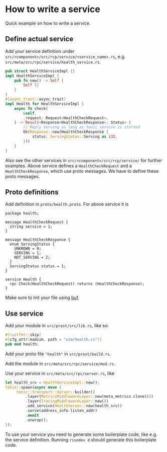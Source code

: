 # How to write a service

Quick example on how to write a service.

## Define actual service

Add your service definition under `src/<component>/src/rcp/service/<service_name>.rs`, e.g. `src/meta/src/rpc/service/health_service.rs`.

```rust 
pub struct HealthServiceImpl {}
impl HealthServiceImpl {
    pub fn new() -> Self {
        Self {}
    }
}
#[async_trait::async_trait]
impl Health for HealthServiceImpl {
    async fn check(
        &self,
        _request: Request<HealthCheckRequest>,
    ) -> Result<Response<HealthCheckResponse>, Status> {
        // Reply serving as long as tonic service is started
        Ok(Response::new(HealthCheckResponse {
            status: ServingStatus::Serving as i32,
        }))
    }
}
```

Also see the other services in `src/<component>/src/rcp/service/` for further examples. Above service defines a `HealthCheckRequest` and a `HealthCheckResponse`, which use proto messages. We have to define these proto messages.

## Proto definitions

Add definition in `proto/health.proto`. For above service it is

```
package health;

message HealthCheckRequest {
  string service = 1;
}

message HealthCheckResponse {
  enum ServingStatus {
    UNKNOWN = 0;
    SERVING = 1;
    NOT_SERVING = 2;
  }
  ServingStatus status = 1;
}

service Health {
  rpc Check(HealthCheckRequest) returns (HealthCheckResponse);
}
```

Make sure to lint your file using [buf](https://docs.buf.build/installation).

## Use service 


Add your module in `src/prost/src/lib.rs`, like so: 

```rust
#[rustfmt::skip]
#[cfg_attr(madsim, path = "sim/health.rs")]
pub mod health;
```

Add your proto file `"health"` in `src/prost/build.rs`.

Add the module in `src/meta/src/rpc/service/mod.rs`.

Use your service in `src/meta/src/rpc/server.rs`, like 

```rust
let health_srv = HealthServiceImpl::new();
tokio::spawn(async move {
     tonic::transport::Server::builder()
         .layer(MetricsMiddlewareLayer::new(meta_metrics.clone()))
         .layer(TracingMiddlewareLayer::new())
         .add_service(HealthServer::new(health_srv))
         .serve(address_info.listen_addr)
         .await
         .unwrap();
});
```

To use your service you need to generate some boilerplate code, like e.g. the service definition. Running `risedev d` should generate this boilerplate code.

